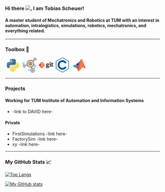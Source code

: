 ### Hi there <img src="https://raw.githubusercontent.com/MartinHeinz/MartinHeinz/master/wave.gif" width="30px">, I am Tobias Scheuer!

#### A master student of Mechatronics and Robotics at TUM  with an interest in automation, intralogistics, simulations, robotics, mechatronics, and everything related. 

---
### Toolbox 🧰

<img src="https://github.com/devicons/devicon/blob/master/icons/python/python-original.svg" alt="Python Logo" width="50" height="50"/>
<img src="https://github.com/devicons/devicon/blob/master/icons/networkx/networkx-original.svg" alt="Networkx Logo" width="50" height="50"/>
<img src="https://github.com/devicons/devicon/blob/master/icons/git/git-original-wordmark.svg" alt="Git Logo" width="50" height="50"/>
<img src="https://github.com/devicons/devicon/blob/master/icons/c/c-line.svg" alt="C Logo" width="50" height="50"/>
<img src="https://github.com/devicons/devicon/blob/master/icons/matlab/matlab-original.svg" alt="Matlab Logo" width="50" height="50"/> 

---
### Projects

#### Working for TUM Institute of Automation and Information Systems
- -link to DAVID here-

#### Private
- FirstSimulations -link here-
- FactorySim -link here-
- xy -link here-

---

###  My GitHub Stats &#x1f4c8;

[![Top Langs](https://github-readme-stats.vercel.app/api/top-langs/?username=TobiasScheuer&hide=java,html,css&theme=radical)](https://github.com/anuraghazra/github-readme-stats)

[![My GitHub stats](https://github-readme-stats.vercel.app/api?username=TobiasScheuer&theme=radical&show_icons=true&count_private=true)](https://github.com/anuraghazra/github-readme-stats)


